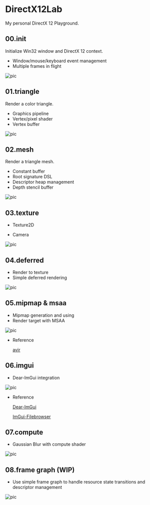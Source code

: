 # DirectX12Lab

My personal DirectX 12 Playground.

## 00.init

Initialize Win32 window and DirectX 12 context.

* Window/mouse/keyboard event management
* Multiple frames in flight

![pic](./screenshots/00_init.png)

## 01.triangle

Render a color triangle.

* Graphics pipeline
* Vertex/pixel shader
* Vertex buffer

![pic](./screenshots/01_triangle.png)

## 02.mesh

Render a triangle mesh.

* Constant buffer
* Root signature DSL
* Descriptor heap management
* Depth stencil buffer

![pic](./screenshots/02_mesh.png)

## 03.texture

* Texture2D

* Camera

![pic](./screenshots/03_texture.png)

## 04.deferred

* Render to texture
* Simple deferred rendering

![pic](./screenshots/04_deferred.png)

## 05.mipmap & msaa

* Mipmap generation and using
* Render target with MSAA

![pic](./screenshots/05_mipmap&msaa.png)

* Reference

  [avir](https://github.com/avaneev/avir)

## 06.imgui

* Dear-ImGui integration

![pic](./screenshots/06_imgui.png)

* Reference

  [Dear-ImGui](https://github.com/ocornut/imgui)
  
  [ImGui-Filebrowser](https://github.com/AirGuanZ/imgui-filebrowser)

## 07.compute

* Gaussian Blur with compute shader

![pic](./screenshots/07_compute.png)

## 08.frame graph (WIP)

* Use simple frame graph to handle resource state transitions and descriptor management

![pic](./screenshots/08_framegraph.png)